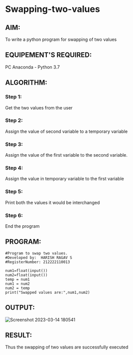 # Swapping-two-values
## AIM:
To write a python program for swapping of two values
## EQUIPEMENT'S REQUIRED: 
PC
Anaconda - Python 3.7
## ALGORITHM: 
### Step 1:
Get the two values from the user
### Step 2: 
Assign the value of second variable to a temporary variable 
### Step 3: 
Assign the value of the first variable to the second variable.
### Step 4:  
Assign the value in temporary variable to the first variable
### Step 5: 
Print both the values it would be interchanged
### Step 6: 
End the program
## PROGRAM:
```
#Program to swap two values.
#Developed by:  HARISH RAGAV S
#RegisterNumber: 212222110013

num1=float(input())
num2=float(input())
temp = num1
num1 = num2
num2 = temp 
print("Swapped values are:",num1,num2)
```


## OUTPUT:
![Screenshot 2023-03-14 180541](https://user-images.githubusercontent.com/119345345/225003357-7ec6b32a-227e-4a85-bc00-b62c2f9b5366.png)


## RESULT:
Thus the swapping of two values are successfully executed



